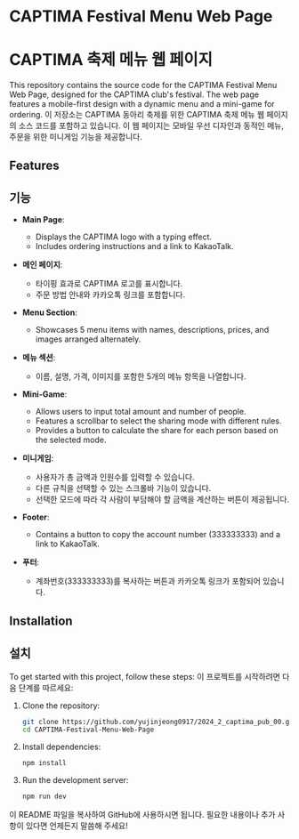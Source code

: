 # CAPTIMA Festival Menu Web Page
# CAPTIMA 축제 메뉴 웹 페이지

This repository contains the source code for the CAPTIMA Festival Menu Web Page, designed for the CAPTIMA club's festival. The web page features a mobile-first design with a dynamic menu and a mini-game for ordering.
이 저장소는 CAPTIMA 동아리 축제를 위한 CAPTIMA 축제 메뉴 웹 페이지의 소스 코드를 포함하고 있습니다. 이 웹 페이지는 모바일 우선 디자인과 동적인 메뉴, 주문을 위한 미니게임 기능을 제공합니다.

## Features
## 기능

- **Main Page**: 
  - Displays the CAPTIMA logo with a typing effect.
  - Includes ordering instructions and a link to KakaoTalk.
  
- **메인 페이지**:
  - 타이핑 효과로 CAPTIMA 로고를 표시합니다.
  - 주문 방법 안내와 카카오톡 링크를 포함합니다.

- **Menu Section**: 
  - Showcases 5 menu items with names, descriptions, prices, and images arranged alternately.
  
- **메뉴 섹션**:
  - 이름, 설명, 가격, 이미지를 포함한 5개의 메뉴 항목을 나열합니다.

- **Mini-Game**: 
  - Allows users to input total amount and number of people.
  - Features a scrollbar to select the sharing mode with different rules.
  - Provides a button to calculate the share for each person based on the selected mode.

- **미니게임**:
  - 사용자가 총 금액과 인원수를 입력할 수 있습니다.
  - 다른 규칙을 선택할 수 있는 스크롤바 기능이 있습니다.
  - 선택한 모드에 따라 각 사람이 부담해야 할 금액을 계산하는 버튼이 제공됩니다.

- **Footer**: 
  - Contains a button to copy the account number (333333333) and a link to KakaoTalk.

- **푸터**:
  - 계좌번호(333333333)를 복사하는 버튼과 카카오톡 링크가 포함되어 있습니다.

## Installation
## 설치

To get started with this project, follow these steps:
이 프로젝트를 시작하려면 다음 단계를 따르세요:

1. Clone the repository:
   ```bash
   git clone https://github.com/yujinjeong0917/2024_2_captima_pub_00.git
   cd CAPTIMA-Festival-Menu-Web-Page

   ```

2. Install dependencies:
   ```bash
   npm install
   ```

3. Run the development server:
   ```bash
   npm run dev
   ```

이 README 파일을 복사하여 GitHub에 사용하시면 됩니다. 필요한 내용이나 추가 사항이 있다면 언제든지 말씀해 주세요!
